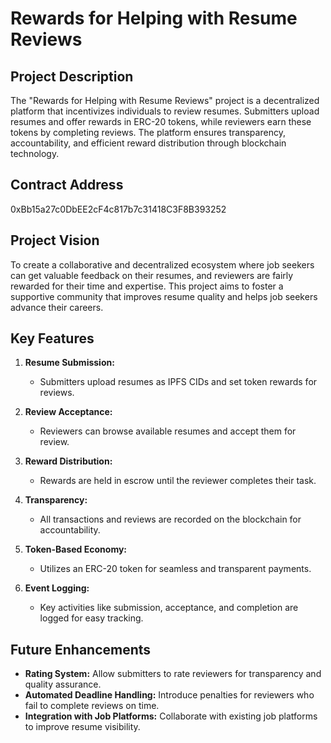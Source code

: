 # Rewards for Helping with Resume Reviews

## Project Description
The "Rewards for Helping with Resume Reviews" project is a decentralized platform that incentivizes individuals to review resumes. Submitters upload resumes and offer rewards in ERC-20 tokens, while reviewers earn these tokens by completing reviews. The platform ensures transparency, accountability, and efficient reward distribution through blockchain technology.

## Contract Address
0xBb15a27c0DbEE2cF4c817b7c31418C3F8B393252

## Project Vision
To create a collaborative and decentralized ecosystem where job seekers can get valuable feedback on their resumes, and reviewers are fairly rewarded for their time and expertise. This project aims to foster a supportive community that improves resume quality and helps job seekers advance their careers.

## Key Features
1. **Resume Submission:**
   - Submitters upload resumes as IPFS CIDs and set token rewards for reviews.
   
2. **Review Acceptance:**
   - Reviewers can browse available resumes and accept them for review.

3. **Reward Distribution:**
   - Rewards are held in escrow until the reviewer completes their task.

4. **Transparency:**
   - All transactions and reviews are recorded on the blockchain for accountability.

5. **Token-Based Economy:**
   - Utilizes an ERC-20 token for seamless and transparent payments.

6. **Event Logging:**
   - Key activities like submission, acceptance, and completion are logged for easy tracking.

## Future Enhancements
- **Rating System:** Allow submitters to rate reviewers for transparency and quality assurance.
- **Automated Deadline Handling:** Introduce penalties for reviewers who fail to complete reviews on time.
- **Integration with Job Platforms:** Collaborate with existing job platforms to improve resume visibility.
